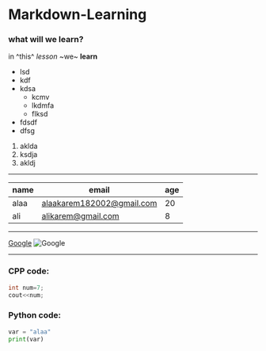 # Markdown-Learning
### what will we learn?
in ^this^ *lesson* ~we~ **learn**
* lsd
* kdf
* kdsa
  * kcmv
  * lkdmfa
  * flksd
* fdsdf
* dfsg

1. aklda
2. ksdja
3. akldj
   
___

|name|email|age|
|---|---|---|
|alaa|alaakarem182002@gmail.com|20|
|ali|alikarem@gmail.com|8|

___

[Google](http://google.com)
![Google](kisspng-google-icon-5d4175d6037a16.4552672815645710940143)
___

### CPP code:
```cpp
int num=7;
cout<<num;
```

### Python code:
```python
var = "alaa"
print(var)
```


